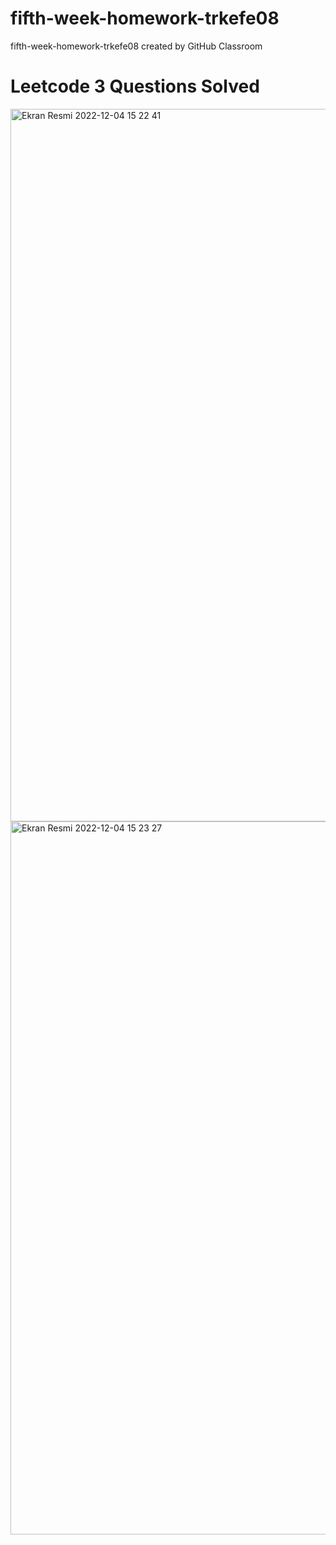 # fifth-week-homework-trkefe08
fifth-week-homework-trkefe08 created by GitHub Classroom

# Leetcode 3 Questions Solved
<img width="1140" alt="Ekran Resmi 2022-12-04 15 22 41" src="https://user-images.githubusercontent.com/111053405/205490727-417f1eb2-112c-4011-a3ff-cb8ecaf49dc0.png">
<img width="1141" alt="Ekran Resmi 2022-12-04 15 23 27" src="https://user-images.githubusercontent.com/111053405/205490731-2e82f43e-5361-4c4c-9e8c-e090cc3428dd.png">
